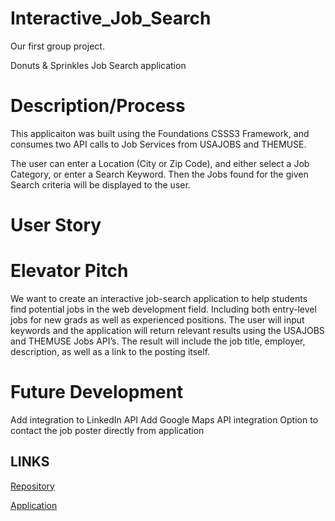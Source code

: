 # Interactive_Job_Search
Our first group project.

Donuts & Sprinkles Job Search application

# Description/Process
This applicaiton was built using the Foundations CSSS3 Framework, and consumes two API calls 
to Job Services from USAJOBS and THEMUSE.

The user can enter a Location (City or Zip Code), and either select a Job Category, or enter a Search Keyword.
Then the Jobs found for the given Search criteria will be displayed to the user.

# User Story

# Elevator Pitch
We want to create an interactive job-search application to help students find potential jobs in the web development field. Including both entry-level jobs for new grads as well as experienced positions. The user will input keywords and the application will return relevant results using the USAJOBS and THEMUSE Jobs API’s. The result will include the job title, employer, description, as well as a link to the posting itself.

# Future Development
Add integration to LinkedIn API
Add Google Maps API integration
Option to contact the job poster directly from application


## LINKS

[Repository](https://github.com/aseawright1/Interactive_Job_Search)

[Application](https://aseawright1.github.io/Interactive_Job_Search/)